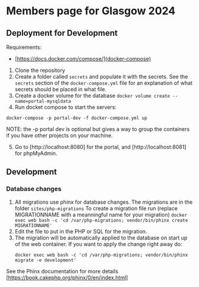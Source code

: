 # Members page for Glasgow 2024

## Deployment for Development
Requirements:
* [https://docs.docker.com/compose/](docker-compose)

1. Clone the repository
2. Create a folder called `secrets` and populate it with the secrets.
   See the `secrets` section of the `docker-compose.yml` file for an explanation
   of what secrets should be placed in what file.
3. Create a docker volume for the database
  `docker volume create --name=portal-mysqldata`
4. Run docket compose to start the servers:
  ```
  docker-compose -p portal-dev -f docker-compose.yml up
  ```
  NOTE: the -p portal dev is optional but gives a way to group the containers if
  you have other projects on your machine.

5. Go to [http://localhost:8080] for the portal, and [http://localhost:8081] for
   phpMyAdmin.

## Development

### Database changes
1. All migrations use phinx for database changes. The migrations are in the folder
   `sites/php-migrations`
   To create a migration file run (replace MIGRATIONNAME with a meanningful name for
   your migration)
   `docker exec web bash -c 'cd /var/php-migrations; vendor/bin/phinx create MIGRATIONNAME'`
2. Edit the file to put in the PHP or SQL for the migration.
3. The migration will be automatically applied to the database on start up of the web container.
   If you want to apply the change right away do:
   ```
   docker exec web bash -c 'cd /var/php-migrations; vendor/bin/phinx migrate -e development'
   ```

See the Phinx documentation for more details [https://book.cakephp.org/phinx/0/en/index.html]
